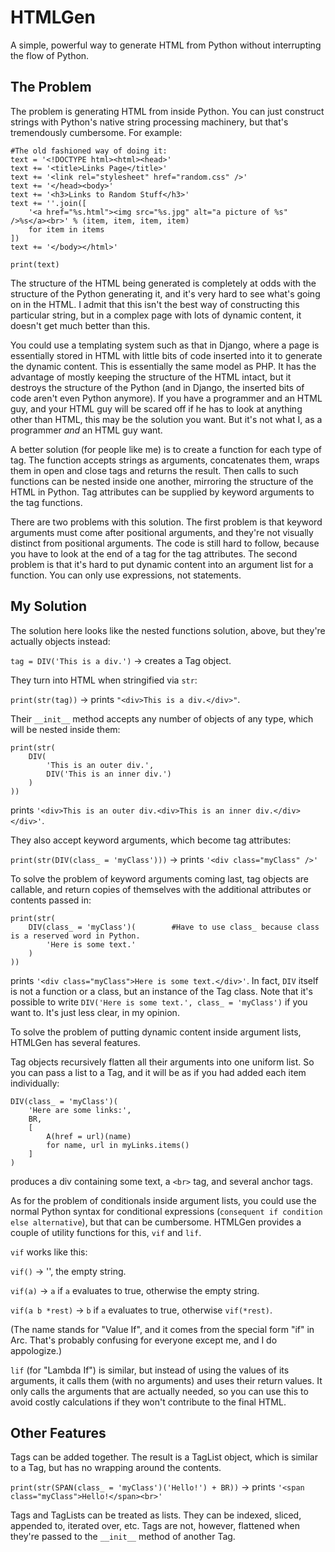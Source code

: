 # HTMLGen
A simple, powerful way to generate HTML from Python without interrupting the flow of Python.

## The Problem

The problem is generating HTML from inside Python. You can just construct strings with Python's native string processing machinery, but that's tremendously cumbersome. For example:
```
#The old fashioned way of doing it:
text = '<!DOCTYPE html><html><head>'
text += '<title>Links Page</title>'
text += '<link rel="stylesheet" href="random.css" />'
text += '</head><body>'
text += '<h3>Links to Random Stuff</h3>'
text += ''.join([
    '<a href="%s.html"><img src="%s.jpg" alt="a picture of %s" />%s</a><br>' % (item, item, item, item)
    for item in items
])
text += '</body></html>'

print(text)
```
The structure of the HTML being generated is completely at odds with the structure of the Python generating it, and it's very hard to see what's going on in the HTML. I admit that this isn't the best way of constructing this particular string, but in a complex page with lots of dynamic content, it doesn't get much better than this.

You could use a templating system such as that in Django, where a page is essentially stored in HTML with little bits of code inserted into it to generate the dynamic content. This is essentially the same model as PHP. It has the advantage of mostly keeping the structure of the HTML intact, but it destroys the structure of the Python (and in Django, the inserted bits of code aren't even Python anymore). If you have a programmer and an HTML guy, and your HTML guy will be scared off if he has to look at anything other than HTML, this may be the solution you want. But it's not what I, as a programmer *and* an HTML guy want.

A better solution (for people like me) is to create a function for each type of tag. The function accepts strings as arguments, concatenates them, wraps them in open and close tags and returns the result. Then calls to such functions can be nested inside one another, mirroring the structure of the HTML in Python. Tag attributes can be supplied by keyword arguments to the tag functions.

There are two problems with this solution. The first problem is that keyword arguments must come after positional arguments, and they're not visually distinct from positional arguments. The code is still hard to follow, because you have to look at the end of a tag for the tag attributes. The second problem is that it's hard to put dynamic content into an argument list for a function. You can only use expressions, not statements.

## My Solution

The solution here looks like the nested functions solution, above, but they're actually objects instead:

`tag = DIV('This is a div.')` -> creates a Tag object.

They turn into HTML when stringified via `str`:

`print(str(tag))` -> prints `"<div>This is a div.</div>"`.

Their `__init__` method accepts any number of objects of any type, which will be nested inside them:
```
print(str(
    DIV(
        'This is an outer div.',
        DIV('This is an inner div.')
    )
))
```
prints `'<div>This is an outer div.<div>This is an inner div.</div></div>'`.

They also accept keyword arguments, which become tag attributes:

`print(str(DIV(class_ = 'myClass')))` -> prints `'<div class="myClass" />'`

To solve the problem of keyword arguments coming last, tag objects are callable, and return copies of themselves with the additional attributes or contents passed in:
```
print(str(
    DIV(class_ = 'myClass')(        #Have to use class_ because class is a reserved word in Python.
        'Here is some text.'
    )
))
```
prints `'<div class="myClass">Here is some text.</div>'`. In fact, `DIV` itself is not a function or a class, but an instance of the Tag class. Note that it's possible to write `DIV('Here is some text.', class_ = 'myClass')` if you want to. It's just less clear, in my opinion.

To solve the problem of putting dynamic content inside argument lists, HTMLGen has several features.

Tag objects recursively flatten all their arguments into one uniform list. So you can pass a list to a Tag, and it will be as if you had added each item individually:
```
DIV(class_ = 'myClass')(
    'Here are some links:',
    BR,
    [
        A(href = url)(name)
        for name, url in myLinks.items()
    ]
)
```
produces a div containing some text, a `<br>` tag, and several anchor tags.

As for the problem of conditionals inside argument lists, you could use the normal Python syntax for conditional expressions (`consequent if condition else alternative`), but that can be cumbersome. HTMLGen provides a couple of utility functions for this, `vif` and `lif`.

`vif` works like this:

`vif()` -> '', the empty string.

`vif(a)` -> `a` if `a` evaluates to true, otherwise the empty string.

`vif(a b *rest)` -> `b` if `a` evaluates to true, otherwise `vif(*rest)`.

(The name stands for "Value If", and it comes from the special form "if" in Arc. That's probably confusing for everyone except me, and I do appologize.)

`lif` (for "Lambda If") is similar, but instead of using the values of its arguments, it calls them (with no arguments) and uses their return values. It only calls the arguments that are actually needed, so you can use this to avoid costly calculations if they won't contribute to the final HTML.

## Other Features

Tags can be added together. The result is a TagList object, which is similar to a Tag, but has no wrapping around the contents.

`print(str(SPAN(class_ = 'myClass')('Hello!') + BR))` -> prints `'<span class="myClass">Hello!</span><br>'`

Tags and TagLists can be treated as lists. They can be indexed, sliced, appended to, iterated over, etc. Tags are not, however, flattened when they're passed to the `__init__` method of another Tag.
